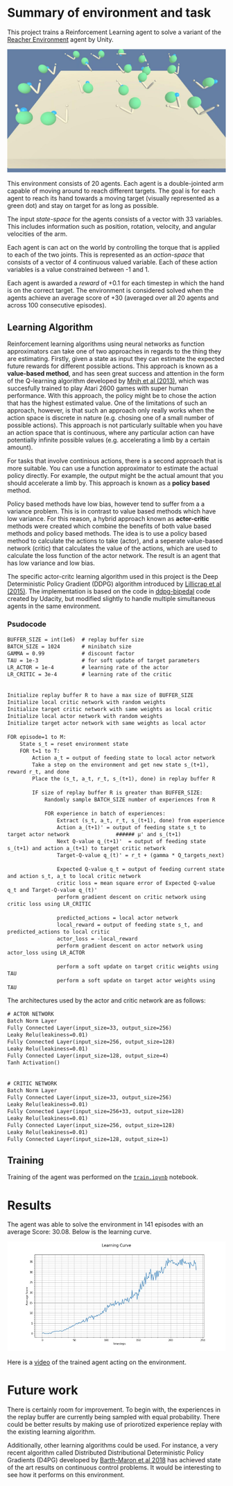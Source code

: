 # Summary of environment and task

This project trains a Reinforcement Learning agent to solve a variant of the [Reacher Environment](https://github.com/Unity-Technologies/ml-agents/blob/master/docs/Learning-Environment-Examples.md#reacher) agent by Unity.

![Reacher Demo Image](reacher_20.jpg)


This environment consists of 20 agents. Each agent is a double-jointed arm capable of moving around to reach different targets. The goal is for each agent to reach its hand towards a moving target (visually represented as a green dot) and stay on target for as long as possible.

The input *state-space* for the agents consists of a vector with 33 variables. This includes information such as position, rotation, velocity, and angular velocities of the arm.

Each agent is can act on the world by controlling the torque that is applied to each of the two joints. This is represented as an  *action-space* that consists of a vector of 4 continuous valued variable. Each of these action variables is a value constrained between -1 and 1.

Each agent is awarded a *reward* of +0.1 for each timestep in which the hand is on the correct target. The environment is considered solved when the agents achieve an average score of +30 (averaged over all 20 agents and across 100 consecutive episodes).


## Learning Algorithm

Reinforcement learning algorithms using neural networks as function approximators can take one of two approaches in regards to the thing they are estimating. Firstly, given a state as input they can estimate the expected future rewards for different possible actions. This approach is known as a **value-based method**, and has seen great success and attention in the form of the Q-learning algorithm developed by [Mnih et al (2013)](https://arxiv.org/pdf/1312.5602v1.pdf), which was succesfully trained to play Atari 2600 games with super human performance. With this approach, the policy might be to chose the action that has the highest estimated value. One of the limitations of such an approach, however, is that such an approach only really works when the action space is discrete in nature (e.g. chosing one of a small number of possible actions). This approach is not particularly suiltable when you have an action space that is continuous, where any particular action can have potentially infinite possible values (e.g. accelerating a limb by a certain amount).

For tasks that involve continious actions, there is a second approach that is more suitable. You can use a function approximator to estimate the actual policy directly. For example, the output might be the actual amount that you should accelerate a limb by. This approach is known as a **policy based** method.

Policy based methods have low bias, however tend to suffer from a a variance problem. This is in contrast to value based methods which have low variance. For this reason, a hybrid approach known as **actor-critic** methods were created which combine the benefits of both value based methods and policy based methods. The idea is to use a policy based method to calculate the actions to take (actor), and a seperate value-based network (critic) that calculates the value of the actions, which are used to calculate the loss function of the actor network. The result is an agent that has low variance and low bias.

The specific actor-critc learning algorithm used in this project is the Deep Deterministic Policy Gradient (DDPG) algorithm introduced by [Lillicrap et al (2015)](https://arxiv.org/abs/1509.02971). The implementation is based on the code in [ddpg-bipedal](https://github.com/udacity/deep-reinforcement-learning/tree/master/ddpg-bipedal) code created by Udacity, but modified slightly to handle multiple simultaneous agents in the same environment.


### Psudocode

```
BUFFER_SIZE = int(1e6)  # replay buffer size
BATCH_SIZE = 1024       # minibatch size
GAMMA = 0.99            # discount factor
TAU = 1e-3              # for soft update of target parameters
LR_ACTOR = 1e-4         # learning rate of the actor
LR_CRITIC = 3e-4        # learning rate of the critic


Initialize replay buffer R to have a max size of BUFFER_SIZE
Initialize local critic network with random weights
Initialize target critic network with same weights as local critic
Initialize local actor network with random weights
Initialize target actor network with same weights as local actor

FOR episode=1 to M:
    State s_t = reset environment state
    FOR t=1 to T:
        Action a_t = output of feeding state to local actor network
        Take a step on the environment and get new state s_(t+1), reward r_t, and done
        Place the (s_t, a_t, r_t, s_(t+1), done) in replay buffer R

        IF size of replay buffer R is greater than BUFFER_SIZE:
            Randomly sample BATCH_SIZE number of experiences from R

            FOR experience in batch of experiences:
                Extract (s_t, a_t, r_t, s_(t+1), done) from experience
                Action a_(t+1)' = output of feeding state s_t to target actor network               ###### μ' and s_(t+1)
                Next Q-value q_(t+1)'  = output of feeding state s_(t+1) and action a_(t+1) to target critic network
                Target-Q-value q_(t)' = r_t + (gamma * Q_targets_next)

                Expected Q-value q_t = output of feeding current state and action s_t, a_t to local critic network
                critic loss = mean square error of Expected Q-value q_t and Target-Q-value q_(t)'
                perform gradient descent on critic network using critic loss using LR_CRITIC

                predicted_actions = local actor network
                local_reward = output of feeding state s_t, and predicted_actions to local critic
                actor_loss = -local_reward
                perform gradient descent on actor network using actor_loss using LR_ACTOR

                perform a soft update on target critic weights using TAU
                perform a soft update on target actor weights using TAU
```

The architectures used by the actor and critic network are as follows:


```
# ACTOR NETWORK
Batch Norm Layer
Fully Connected Layer(input_size=33, output_size=256)
Leaky Relu(leakiness=0.01)
Fully Connected Layer(input_size=256, output_size=128)
Leaky Relu(leakiness=0.01)
Fully Connected Layer(input_size=128, output_size=4)
Tanh Activation()


# CRITIC NETWORK
Batch Norm Layer
Fully Connected Layer(input_size=33, output_size=256)
Leaky Relu(leakiness=0.01)
Fully Connected Layer(input_size=256+33, output_size=128)
Leaky Relu(leakiness=0.01)
Fully Connected Layer(input_size=256, output_size=128)
Leaky Relu(leakiness=0.01)
Fully Connected Layer(input_size=128, output_size=1)
```

## Training

Training of the agent was performed on the [`train.ipynb`](train.ipynb) notebook.

# Results

The agent was able to solve the environment in 141 episodes with an average Score: 30.08. Below is the learning curve.

![image of learning curve](learning_curves.jpg)

Here is a [video](https://www.youtube.com/watch?v=VqVwMerXwOk) of the trained agent acting on the environment.

# Future work

There is certainly room for improvement. To begin with, the experiences in the replay buffer are currently being sampled with equal probability. There could be better results by making use of priorotized experience replay with the existing learning algorithm.

Additionally, other learning algorithms could be used. For instance, a very recent algorithm called Distributed Distributional Deterministic Policy Gradients (D4PG) developed by [Barth-Maron et al 2018](https://openreview.net/forum?id=SyZipzbCb) has achieved state of the art results on continuous control problems. It would be interesting to see how it performs on this environment.

